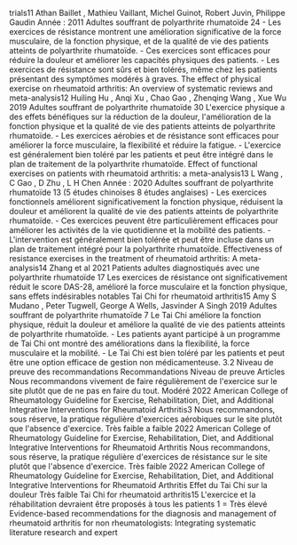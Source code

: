 trials11 Athan Baillet , Mathieu Vaillant, Michel Guinot, Robert Juvin, Philippe Gaudin Année : 2011 Adultes souffrant de polyarthrite rhumatoïde 24 - Les exercices de résistance montrent une amélioration significative de la force musculaire, de la fonction physique, et de la qualité de vie des patients atteints de polyarthrite rhumatoïde. - Ces exercices sont efficaces pour réduire la douleur et améliorer les capacités physiques des patients. - Les exercices de résistance sont sûrs et bien tolérés, même chez les patients présentant des symptômes modérés à graves. The effect of physical exercise on rheumatoid arthritis: An overview of systematic reviews and meta-analysis12 Huiling Hu , Anqi Xu , Chao Gao , Zhenqing Wang , Xue Wu 2019 Adultes souffrant de polyarthrite rhumatoïde 30 L'exercice physique a des effets bénéfiques sur la réduction de la douleur, l'amélioration de la fonction physique et la qualité de vie des patients atteints de polyarthrite rhumatoïde. - Les exercices aérobies et de résistance sont efficaces pour améliorer la force musculaire, la flexibilité et réduire la fatigue. - L'exercice est généralement bien toléré par les patients et peut être intégré dans le plan de traitement de la polyarthrite rhumatoïde. Effect of functional exercises on patients with rheumatoid arthritis: a meta-analysis13 L Wang , C Gao , D Zhu , L H Chen Année : 2020 Adultes souffrant de polyarthrite rhumatoïde 13 (5 études chinoises 8 études anglaises) - Les exercices fonctionnels améliorent significativement la fonction physique, réduisent la douleur et améliorent la qualité de vie des patients atteints de polyarthrite rhumatoïde. - Ces exercices peuvent être particulièrement efficaces pour améliorer les activités de la vie quotidienne et la mobilité des patients. - L'intervention est généralement bien tolérée et peut être incluse dans un plan de traitement intégré pour la polyarthrite rhumatoïde. Effectiveness of resistance exercises in the treatment of rheumatoid arthritis: A meta-analysis14 Zhang et al 2021 Patients adultes diagnostiqués avec une polyarthrite rhumatoïde 17 Les exercices de résistance ont significativement réduit le score DAS-28, amélioré la force musculaire et la fonction physique, sans effets indésirables notables Tai Chi for rheumatoid arthritis15 Amy S Mudano , Peter Tugwell, George A Wells, Jasvinder A Singh 2019 Adultes souffrant de polyarthrite rhumatoïde 7 Le Tai Chi améliore la fonction physique, réduit la douleur et améliore la qualité de vie des patients atteints de polyarthrite rhumatoïde. - Les patients ayant participé à un programme de Tai Chi ont montré des améliorations dans la flexibilité, la force musculaire et la mobilité. - Le Tai Chi est bien toléré par les patients et peut être une option efficace de gestion non médicamenteuse. 3.2 Niveau de preuve des recommandations Recommandations Niveau de preuve Articles Nous recommandons vivement de faire régulièrement de l'exercice sur le site plutôt que de ne pas en faire du tout. Modéré 2022 American College of Rheumatology Guideline for Exercise, Rehabilitation, Diet, and Additional Integrative Interventions for Rheumatoid Arthritis3 Nous recommandons, sous réserve, la pratique régulière d'exercices aérobiques sur le site plutôt que l'absence d'exercice. Très faible a faible 2022 American College of Rheumatology Guideline for Exercise, Rehabilitation, Diet, and Additional Integrative Interventions for Rheumatoid Arthritis Nous recommandons, sous réserve, la pratique régulière d'exercices de résistance sur le site plutôt que l'absence d'exercice. Très faible 2022 American College of Rheumatology Guideline for Exercise, Rehabilitation, Diet, and Additional Integrative Interventions for Rheumatoid Arthritis Effet du Tai Chi sur la douleur Très faible Tai Chi for rheumatoid arthritis15 L'exercice et la réhabilitation devraient être proposés à tous les patients 1 = Très élevé Evidence-based recommendations for the diagnosis and management of rheumatoid arthritis for non rheumatologists: Integrating systematic literature research and expert
